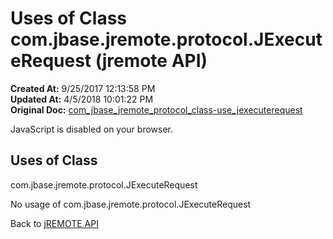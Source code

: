 # Uses of Class com.jbase.jremote.protocol.JExecuteRequest (jremote API)

**Created At:** 9/25/2017 12:13:58 PM  
**Updated At:** 4/5/2018 10:01:22 PM  
**Original Doc:** [com_jbase_jremote_protocol_class-use_jexecuterequest](https://docs.jbase.com/39271-class-use/com_jbase_jremote_protocol_class-use_jexecuterequest)  

<!--<br>    try {<br>        if (location.href.indexOf('is-external=true') == -1) {<br>            parent.document.title="Uses of Class com.jbase.jremote.protocol.JExecuteRequest (jremote   API)";<br>        }<br>    }<br>    catch(err) {<br>    }<br>//-->
JavaScript is disabled on your browser.



<!--<br>  allClassesLink = document.getElementById("allclasses\_navbar\_top");<br>  if(window==top) {<br>    allClassesLink.style.display = "block";<br>  }<br>  else {<br>    allClassesLink.style.display = "none";<br>  }<br>  //-->

## Uses of Class
com.jbase.jremote.protocol.JExecuteRequest

No usage of com.jbase.jremote.protocol.JExecuteRequest





Back to [jREMOTE API](com_jbase_jremote_package-summary)


